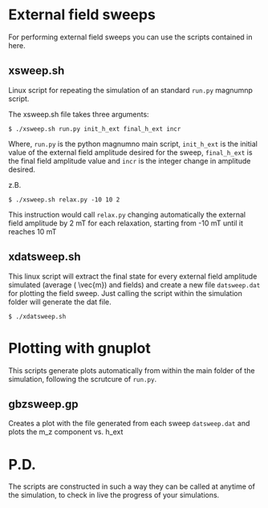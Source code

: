 # External field sweeps 

For performing external field sweeps you can use the scripts contained in here.


## xsweep.sh

Linux script for repeating the simulation of an standard `run.py` magnumnp script. 

The xsweep.sh file takes three arguments: 

`$ ./xsweep.sh run.py init_h_ext final_h_ext incr`

Where, `run.py` is the python magnumno main script, `init_h_ext` is the initial value of the external field amplitude desired for the sweep, `final_h_ext` is the final field amplitude value and `incr` is the integer change in amplitude desired.

z.B.

`$ ./xsweep.sh relax.py -10 10 2` 

This instruction would call `relax.py` changing automatically the external field amplitude by 2 mT for each relaxation, starting from -10 mT until it reaches 10 mT

## xdatsweep.sh

This linux script will extract the final state for every external field amplitude simulated (average \( \vec{m}\) and fields) and create a new file `datsweep.dat` for plotting the field sweep. Just calling the script within the simulation folder will generate the dat file.

`$ ./xdatsweep.sh`

# Plotting with gnuplot
This scripts generate plots automatically from within the main folder of the simulation, following the scrutcure of `run.py`.

## gbzsweep.gp

Creates a plot with the file generated from each sweep `datsweep.dat` and plots the m_z component vs. h_ext

# P.D. 

The scripts are constructed in such a way they can be called at anytime of the simulation, to check in live the progress of your simulations.
